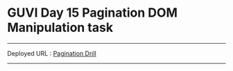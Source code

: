 # GUVI Day 15 Pagination DOM Manipulation task

---

Deployed URL : [Pagination Drill](https://paginationdrill.netlify.app)

---
